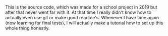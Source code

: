 This is the source code, which was made for a school project in 2019 but after that never went far with it. At that time I really didn't know how to actually even use git or make good readme's. Whenever I have time again (now learning for final tests), I will actually make a tutorial how to set up this whole thing honestly.
